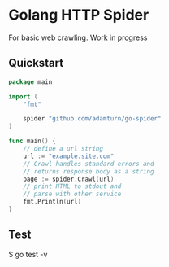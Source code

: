 # Golang HTTP Spider
For basic web crawling. Work in progress

## Quickstart
```go
package main

import (
    "fmt"

    spider "github.com/adamturn/go-spider"
)

func main() {
    // define a url string
    url := "example.site.com"
    // Crawl handles standard errors and
    // returns response body as a string
    page := spider.Crawl(url)
    // print HTML to stdout and
    // parse with other service
    fmt.Println(url)
}
```

## Test
$ go test -v
